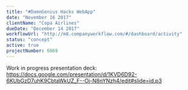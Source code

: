 ```yaml
---
title: "#DamnGenius Hacks WebApp"
date: "November 16 2017"
clientName: "Copa Airlines"
dueDate: "December 14 2017"
workflowUrl: "http://m8.companyworkflow.com/#/dashboard/activity"
status: "concept"
active: true
projectNumber: 6969
---
```


Work in progress presentation deck: https://docs.google.com/presentation/d/1KVD6D92-6KUbGzD7uhK9CbtaWkUZ_F--Oj-N8nYNzh4/edit#slide=id.p3

